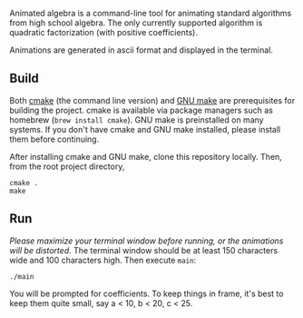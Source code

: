 Animated algebra is a command-line tool for animating standard algorithms from high school algebra.  The only currently supported algorithm is quadratic factorization (with positive coefficients).

Animations are generated in ascii format and displayed in the terminal.

## Build
Both [cmake](https://cmake.org/) (the command line version) and [GNU make](https://www.gnu.org/software/make/) are prerequisites for building the project.  cmake is available via package managers such as homebrew (`brew install cmake`).  GNU make is preinstalled on many systems.  If you don't have cmake and GNU make installed, please install them before continuing.

After installing cmake and GNU make, clone this repository locally.  Then, from the root project directory,

```
cmake .
make
```

## Run
*Please maximize your terminal window before running, or the animations will be distorted*.  The terminal window should be at least 150 characters wide and 100 characters high.  Then execute `main`:

```
./main
```

You will be prompted for coefficients.  To keep things in frame, it's best to keep them quite small, say a < 10, b < 20, c < 25.

